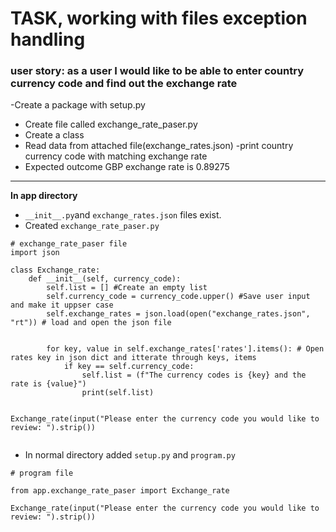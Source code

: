 # TASK, working with files exception handling

### user story: as a user I would like to be able to enter country currency code and find out the exchange rate
-Create a package with setup.py
- Create file called exchange_rate_paser.py
- Create a class
- Read data from attached file(exchange_rates.json)
-print country currency code with matching exchange rate
 - Expected outcome GBP exchange rate is 0.89275 

- --------------------------------------------------------------------
**In app directory**
- `__init__.py`and `exchange_rates.json` files exist.
- Created `exchange_rate_paser.py` 
```
# exchange_rate_paser file
import json

class Exchange_rate:
    def __init__(self, currency_code):
        self.list = [] #Create an empty list
        self.currency_code = currency_code.upper() #Save user input and make it uppser case
        self.exchange_rates = json.load(open("exchange_rates.json", "rt")) # load and open the json file


        for key, value in self.exchange_rates['rates'].items(): # Open rates key in json dict and itterate through keys, items
            if key == self.currency_code:
                self.list = (f"The currency codes is {key} and the rate is {value}")
                print(self.list)


Exchange_rate(input("Please enter the currency code you would like to review: ").strip())


```
- In normal directory added `setup.py` and `program.py`
```
# program file

from app.exchange_rate_paser import Exchange_rate

Exchange_rate(input("Please enter the currency code you would like to review: ").strip())

```